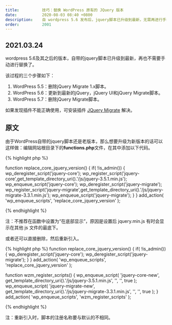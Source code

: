 ```yaml
---
title:          技巧：替换 WordPress 原有的 JQuery 版本
date:           2020-08-03 08:40 +0800
description:    自 wordpress 5.6 发布后，jquery脚本已升级到最新，无需再进行手动替换。
order:          2001
---
```


## 2021.03.24

wordpress 5.6及其之后的版本，自带的jquery脚本已升级到最新，再也不需要手动进行替换了。

该过程的三个步骤如下：
1. WordPress 5.5：删除jQuery Migrate 1.x脚本。
2. WordPress 5.6：更新到最新的jQuery，jQuery UI和jQuery Migrate脚本。
3. WordPress 5.7：删除jQuery Migrate脚本。

如果发现插件不能正确使用，可安装插件 <a href="https://jquery.com/download/#jquery-migrate-plugin" target="_black">JQuery Migrate</a> 解决。

## 原文
由于WordPress自带的jquery脚本还是老版本，那么想要升级为新版本的话可以这样做：编辑网站根目录下的<b>functions.php</b>文件，在其中添加以下代码。

{% highlight php %}

function replace_core_jquery_version() {
    if( !is_admin()) {
        wp_deregister_script('jquery-core');
        wp_register_script('jquery-core',get_template_directory_uri().'/js/jquery-3.5.1.min.js');
        wp_enqueue_script('jquery-core');
        wp_deregister_script('jquery-migrate');
        wp_register_script('jquery-migrate',get_template_directory_uri().'/js/jquery-migrate-3.3.1.min.js');
        wp_enqueue_script('jquery-migrate');
    }
}
add_action( 'wp_enqueue_scripts', 'replace_core_jquery_version' );

{% endhighlight %}

<p class="post-body-mark">
注：不推荐在函数中设置为“在底部显示”，原因是设置后 jquery.min.js 有时会显示在其他 js 文件的最底下。
</p>

或者还可以直接删除，然后重新引入。

{% highlight php %}
function replace_core_jquery_version() {
    if( !is_admin()) {
        wp_deregister_script('jquery-core');
        wp_deregister_script('jquery-migrate');
    }
}
add_action( 'wp_enqueue_scripts', 'replace_core_jquery_version' );

function wzm_register_scripts() {
    wp_enqueue_script( 'jquery-core-new', get_template_directory_uri().'/js/jquery-3.5.1.min.js', '', '', true );
    wp_enqueue_script( 'jquery-migrate-new', get_template_directory_uri().'/js/jquery-migrate-3.3.1.min.js', '', '', true );
}
add_action( 'wp_enqueue_scripts', 'wzm_register_scripts' );

{% endhighlight %}

<p class="post-body-mark">
注：重新引入时，脚本的注册名称要与默认的不相同。
</p>